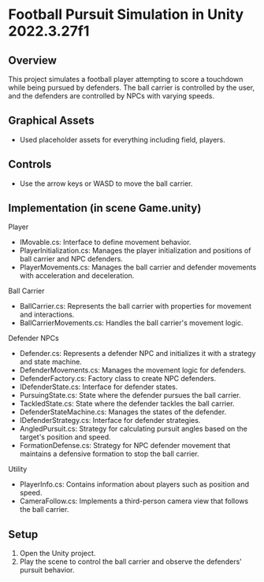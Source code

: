 # Football Pursuit Simulation in Unity 2022.3.27f1

## Overview
This project simulates a football player attempting to score a touchdown while being pursued by defenders. The ball carrier is controlled by the user, and the defenders are controlled by NPCs with varying speeds.

## Graphical Assets
- Used placeholder assets for everything including field, players.

## Controls
- Use the arrow keys or WASD to move the ball carrier.

## Implementation (in scene Game.unity)
Player
- IMovable.cs: Interface to define movement behavior.
- PlayerInitialization.cs: Manages the player initialization and positions of ball carrier and NPC defenders.
- PlayerMovements.cs: Manages the ball carrier and defender movements with acceleration and deceleration.

Ball Carrier
- BallCarrier.cs: Represents the ball carrier with properties for movement and interactions.
- BallCarrierMovements.cs: Handles the ball carrier's movement logic.

Defender NPCs
- Defender.cs: Represents a defender NPC and initializes it with a strategy and state machine.
- DefenderMovements.cs: Manages the movement logic for defenders.
- DefenderFactory.cs: Factory class to create NPC defenders.
- IDefenderState.cs: Interface for defender states.
- PursuingState.cs: State where the defender pursues the ball carrier.
- TackledState.cs: State where the defender tackles the ball carrier.
- DefenderStateMachine.cs: Manages the states of the defender.
- IDefenderStrategy.cs: Interface for defender strategies.
- AngledPursuit.cs: Strategy for calculating pursuit angles based on the target's position and speed.
- FormationDefense.cs: Strategy for NPC defender movement that maintains a defensive formation to stop the ball carrier.

Utility
- PlayerInfo.cs: Contains information about players such as position and speed.
- CameraFollow.cs: Implements a third-person camera view that follows the ball carrier.

## Setup
1. Open the Unity project.
2. Play the scene to control the ball carrier and observe the defenders' pursuit behavior.
